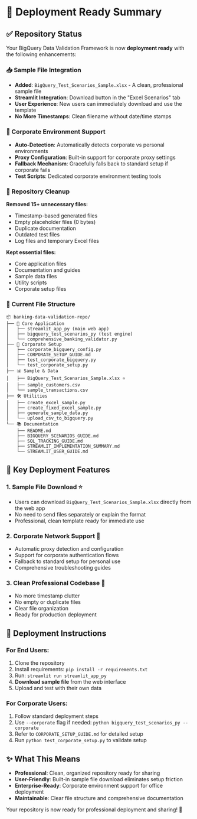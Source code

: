 # 🚀 Deployment Ready Summary

## ✅ Repository Status
Your BigQuery Data Validation Framework is now **deployment ready** with the following enhancements:

### 📥 Sample File Integration
- **Added**: `BigQuery_Test_Scenarios_Sample.xlsx` - A clean, professional sample file
- **Streamlit Integration**: Download button in the "Excel Scenarios" tab
- **User Experience**: New users can immediately download and use the template
- **No More Timestamps**: Clean filename without date/time stamps

### 🏢 Corporate Environment Support
- **Auto-Detection**: Automatically detects corporate vs personal environments
- **Proxy Configuration**: Built-in support for corporate proxy settings
- **Fallback Mechanism**: Gracefully falls back to standard setup if corporate fails
- **Test Scripts**: Dedicated corporate environment testing tools

### 🧹 Repository Cleanup
**Removed 15+ unnecessary files:**
- Timestamp-based generated files
- Empty placeholder files (0 bytes)
- Duplicate documentation
- Outdated test files
- Log files and temporary Excel files

**Kept essential files:**
- Core application files
- Documentation and guides  
- Sample data files
- Utility scripts
- Corporate setup files

### 📁 Current File Structure
```
📦 banking-data-validation-repo/
├── 🎯 Core Application
│   ├── streamlit_app_py (main web app)
│   ├── bigquery_test_scenarios_py (test engine)
│   └── comprehensive_banking_validator.py
├── 🏢 Corporate Setup
│   ├── corporate_bigquery_config.py
│   ├── CORPORATE_SETUP_GUIDE.md
│   ├── test_corporate_bigquery.py
│   └── test_corporate_setup.py
├── 📊 Sample & Data
│   ├── BigQuery_Test_Scenarios_Sample.xlsx ⭐
│   ├── sample_customers.csv
│   └── sample_transactions.csv
├── 🛠️ Utilities
│   ├── create_excel_sample.py
│   ├── create_fixed_excel_sample.py
│   ├── generate_sample_data.py
│   └── upload_csv_to_bigquery.py
└── 📚 Documentation
    ├── README.md
    ├── BIGQUERY_SCENARIOS_GUIDE.md
    ├── SQL_TRACKING_GUIDE.md
    ├── STREAMLIT_IMPLEMENTATION_SUMMARY.md
    └── STREAMLIT_USER_GUIDE.md
```

## 🎯 Key Deployment Features

### 1. **Sample File Download** ⭐
- Users can download `BigQuery_Test_Scenarios_Sample.xlsx` directly from the web app
- No need to send files separately or explain the format
- Professional, clean template ready for immediate use

### 2. **Corporate Network Support** 🏢
- Automatic proxy detection and configuration
- Support for corporate authentication flows
- Fallback to standard setup for personal use
- Comprehensive troubleshooting guides

### 3. **Clean Professional Codebase** 🧹
- No more timestamp clutter
- No empty or duplicate files
- Clear file organization
- Ready for production deployment

## 🚀 Deployment Instructions

### For End Users:
1. Clone the repository
2. Install requirements: `pip install -r requirements.txt`
3. Run: `streamlit run streamlit_app_py`
4. **Download sample file** from the web interface
5. Upload and test with their own data

### For Corporate Users:
1. Follow standard deployment steps
2. Use `--corporate` flag if needed: `python bigquery_test_scenarios_py --corporate`
3. Refer to `CORPORATE_SETUP_GUIDE.md` for detailed setup
4. Run `python test_corporate_setup.py` to validate setup

## ✨ What This Means
- **Professional**: Clean, organized repository ready for sharing
- **User-Friendly**: Built-in sample file download eliminates setup friction  
- **Enterprise-Ready**: Corporate environment support for office deployment
- **Maintainable**: Clear file structure and comprehensive documentation

Your repository is now ready for professional deployment and sharing! 🎉
